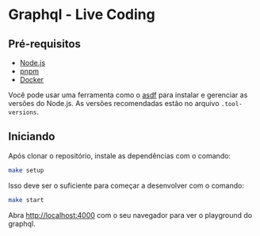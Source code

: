 # Graphql - Live Coding

## Pré-requisitos

- [Node.js](https://nodejs.org/en/)
- [pnpm](https://pnpm.io/)
- [Docker](https://www.docker.com/)

Você pode usar uma ferramenta como o [asdf](https://asdf-vm.com/) para instalar e gerenciar as versões do Node.js. As versões recomendadas estão no arquivo `.tool-versions`.

## Iniciando

Após clonar o repositório, instale as dependências com o comando:

```bash
make setup
```

Isso deve ser o suficiente para começar a desenvolver com o comando:

```bash
make start
```

Abra [http://localhost:4000](http://localhost:4000) com o seu navegador para ver o playground do graphql.


